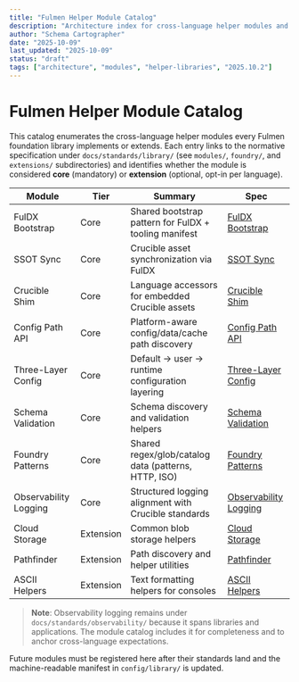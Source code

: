 ```yaml
---
title: "Fulmen Helper Module Catalog"
description: "Architecture index for cross-language helper modules and links to detailed specifications"
author: "Schema Cartographer"
date: "2025-10-09"
last_updated: "2025-10-09"
status: "draft"
tags: ["architecture", "modules", "helper-libraries", "2025.10.2"]
---
```


# Fulmen Helper Module Catalog

This catalog enumerates the cross-language helper modules every Fulmen foundation library implements or
extends. Each entry links to the normative specification under `docs/standards/library/` (see `modules/`, `foundry/`,
and `extensions/` subdirectories) and identifies
whether the module is considered **core** (mandatory) or **extension** (optional, opt-in per language).

| Module                | Tier      | Summary                                               | Spec                                                                        |
| --------------------- | --------- | ----------------------------------------------------- | --------------------------------------------------------------------------- |
| FulDX Bootstrap       | Core      | Shared bootstrap pattern for FulDX + tooling manifest | [FulDX Bootstrap](../../standards/library/modules/fuldx-bootstrap.md)       |
| SSOT Sync             | Core      | Crucible asset synchronization via FulDX              | [SSOT Sync](../../standards/library/modules/ssot-sync.md)                   |
| Crucible Shim         | Core      | Language accessors for embedded Crucible assets       | [Crucible Shim](../../standards/library/modules/crucible-shim.md)           |
| Config Path API       | Core      | Platform-aware config/data/cache path discovery       | [Config Path API](../../standards/library/modules/config-path-api.md)       |
| Three-Layer Config    | Core      | Default → user → runtime configuration layering       | [Three-Layer Config](../../standards/library/modules/three-layer-config.md) |
| Schema Validation     | Core      | Schema discovery and validation helpers               | [Schema Validation](../../standards/library/modules/schema-validation.md)   |
| Foundry Patterns      | Core      | Shared regex/glob/catalog data (patterns, HTTP, ISO)  | [Foundry Patterns](../../standards/library/foundry/README.md)               |
| Observability Logging | Core      | Structured logging alignment with Crucible standards  | [Observability Logging](../../standards/observability/logging.md)           |
| Cloud Storage         | Extension | Common blob storage helpers                           | [Cloud Storage](../../standards/library/extensions/cloud-storage.md)        |
| Pathfinder            | Extension | Path discovery and helper utilities                   | [Pathfinder](../../standards/library/extensions/pathfinder.md)              |
| ASCII Helpers         | Extension | Text formatting helpers for consoles                  | [ASCII Helpers](../../standards/library/extensions/ascii-helpers.md)        |

> **Note**: Observability logging remains under `docs/standards/observability/` because it spans libraries and
> applications. The module catalog includes it for completeness and to anchor cross-language expectations.

Future modules must be registered here after their standards land and the machine-readable manifest in
`config/library/` is updated.
